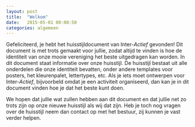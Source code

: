 ```yaml
---
layout: post
title:  "Welkom"
date:   2015-05-01 00:00:50
categories: algemeen
---
```

Gefeliciteerd, je hebt het huisstijldocument van Inter-*Actief* gevonden! Dit document is met trots gemaakt voor jullie,
 zodat altijd te vinden is hoe de identiteit van onze mooie vereniging het beste uitgedragen kan worden. In dit document
 staat informatie over onze huisstijl. De huisstijl bestaat uit alle onderdelen die onze identiteit bevatten, onder
 andere templates voor posters, het kleurenpalet, lettertypes, etc. Als je iets moet ontwerpen voor Inter-*Actief*,
 bijvoorbeld omdat je een activiteit organiseerd, dan kan je in dit document vinden hoe je dat het beste kunt doen.

We hopen dat jullie wat zullen hebben aan dit document en dat jullie net zo trots zijn op onze nieuwe huisstijl als wij
 dat zijn. Heb je toch nog vragen over de huisstijl neem dan contact op met het bestuur, zij kunnen je vast verder helpen.
